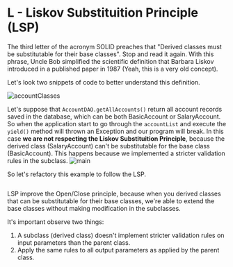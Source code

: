 # **L - Liskov Substituition Principle (LSP)**

The third letter of the acronym SOLID preaches that "Derived classes must be substitutable for their base classes". Stop and read it again. With this phrase, Uncle Bob simplified the scientific definition that Barbara Liskov introduced in a published paper in 1987 (Yeah, this is a very old concept). 

Let's look two snippets of code to better understand this definition.

![accountClasses]()

Let's suppose that `AccountDAO.getAllAccounts()` return all account records saved in the database, which can be both BasicAccount or SalaryAccount. So when the application start to go through the `accountList` and execute the `yield()` method will thrown an Exception and our program will break. In this case **we are not respecting the Liskov Substituition Principle**, because the derived class (SalaryAccount) can't be substitutable for the base class (BasicAccount). This happens because we implemented a stricter validation rules in the subclass.
![main]()

So let's refactory this example to follow the LSP.

![]()

LSP improve the Open/Close principle, because when you derived classes that can be substitutable for their base classes, we're able to extend the base classes without making modification in the subclasses.


It's important observe two things:
1. A subclass (derived class) doesn't implement stricter validation rules on input parameters than the parent class.
1. Apply the same rules to all output parameters as applied by the parent class.